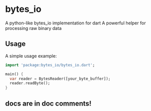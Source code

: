 # bytes_io

A python-like bytes_io implementation for dart
A powerful helper for processing raw binary data

## Usage

A simple usage example:

```dart
import 'package:bytes_io/bytes_io.dart';

main() {
  var reader = BytesReader([your_byte_buffer]);
  reader.readByte();
}
```

## docs are in doc comments!
